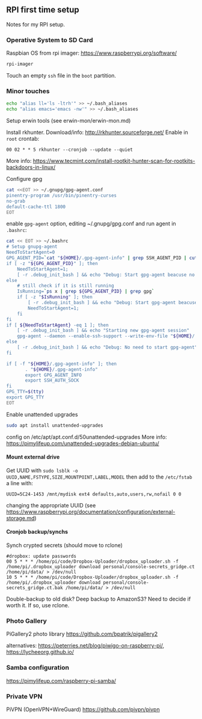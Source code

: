 ## RPI first time setup
Notes for my RPI setup.

### Operative System to SD Card
Raspbian OS from rpi imager:
https://www.raspberrypi.org/software/
```bash
rpi-imager
```
Touch an empty `ssh` file in the `boot` partition.

### Minor touches
```bash
echo "alias ll='ls -ltrh'" >> ~/.bash_aliases
echo "alias emacs='emacs -nw'" >> ~/.bash_aliases
```

Setup erwin tools (see erwin-mon/erwin-mon.md)

Install rkhunter. Download/info: http://rkhunter.sourceforge.net/
Enable in `root` crontab:
```
00 02 * * 5 rkhunter --cronjob --update --quiet
```
More info: https://www.tecmint.com/install-rootkit-hunter-scan-for-rootkits-backdoors-in-linux/

Configure gpg
```bash
cat <<EOT >> ~/.gnupg/gpg-agent.conf
pinentry-program /usr/bin/pinentry-curses
no-grab
default-cache-ttl 1800
EOT
```
enable `gpg-agent` option, editing ~/.gnupg/gpg.conf
and run agent in `.bashrc`:
```bash
cat << EOT >> ~/.bashrc
# Setup gnupg-agent
NeedToStartAgent=0
GPG_AGENT_PID=`cat "${HOME}/.gpg-agent-info" | grep SSH_AGENT_PID | cut -d'=' -f 2`
if [ -z "${GPG_AGENT_PID}" ]; then
    NeedToStartAgent=1; 
    [ -r .debug_init_bash ] && echo "Debug: Start gpg-agent beacuse no info file: ${HOME}/.gpg-agent-info"
else
    # still check if it is still running
    IsRunning=`ps x | grep ${GPG_AGENT_PID} | grep gpg`
    if [ -z "$IsRunning" ]; then
        [ -r .debug_init_bash ] && echo "Debug: Start gpg-agent beacuse not really running"
        NeedToStartAgent=1;
    fi
fi
if [ ${NeedToStartAgent} -eq 1 ]; then
    [ -r .debug_init_bash ] && echo "Starting new gpg-agent session"
    gpg-agent --daemon --enable-ssh-support --write-env-file "${HOME}/.gpg-agent-info"
else 
    [ -r .debug_init_bash ] && echo "Debug: No need to start gpg-agent"
fi

if [ -f "${HOME}/.gpg-agent-info" ]; then
       . "${HOME}/.gpg-agent-info"
       export GPG_AGENT_INFO
       export SSH_AUTH_SOCK
fi
GPG_TTY=$(tty)
export GPG_TTY
EOT
```

Enable unattended upgrades
```bash
sudo apt install unattended-upgrades
```
config on /etc/apt/apt.conf.d/50unattended-upgrades
More info: https://pimylifeup.com/unattended-upgrades-debian-ubuntu/

#### Mount external drive
Get UUID with `sudo lsblk -o UUID,NAME,FSTYPE,SIZE,MOUNTPOINT,LABEL,MODEL`
then add to the `/etc/fstab` a line with:
```
UUID=5C24-1453 /mnt/mydisk ext4 defaults,auto,users,rw,nofail 0 0
```
changing the appropriate UUID (see https://www.raspberrypi.org/documentation/configuration/external-storage.md)

#### Cronjob backup/synchs
Synch crypted secrets (should move to rclone)
```
#dropbox: update passwords
00 5 * * * /home/pi/code/Dropbox-Uploader/dropbox_uploader.sh -f /home/pi/.dropbox_uploader download personal/console-secrets_gridge.ct /home/pi/data/ > /dev/null
10 5 * * * /home/pi/code/Dropbox-Uploader/dropbox_uploader.sh -f /home/pi/.dropbox_uploader download personal/console-secrets_gridge.ct.bak /home/pi/data/ > /dev/null
```

Double-backup to old disk?
Deep backup to AmazonS3?
 Need to decide if worth it. If so, use rclone.


### Photo Gallery
PiGallery2 photo library
https://github.com/bpatrik/pigallery2

alternatives: https://peterries.net/blog/piwigo-on-raspberry-pi/, https://lycheeorg.github.io/

### Samba configuration
https://pimylifeup.com/raspberry-pi-samba/

### Private VPN
PiVPN (OpenVPN+WireGuard)
https://github.com/pivpn/pivpn

